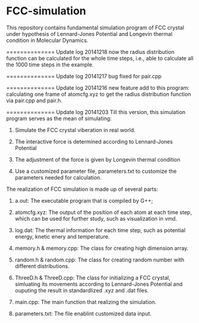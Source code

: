FCC-simulation
==============

This repository contains fundamental simulation program of FCC crystal under hypothesis of Lennard-Jones Potential and Longevin thermal condition in Molecular Dynamics.

==============
Update log 20141218
now the radius distribution function can be calculated for the whole time steps, i.e., able to calculate all the 1000 time steps in the example.


==============
Update log 20141217
bug fixed for pair.cpp

==============
Update log 20141216
new feature add to this program: calculating one frame of atomcfg.xyz to get the radius distribution function via pair.cpp and pair.h.


==============
Update log 20141203
Till this version, this simulation program serves as the mean of simulating:

1. Simulate the FCC crystal viberation in real world.

2. The interactive force is determined according to Lennard-Jones Potential

3. The adjustment of the force is given by Longevin thermal condition

4. Use a customized parameter file, parameters.txt to customize the parameters needed for calculation.

The realization of FCC simulation is made up of several parts:

1. a.out: The executable program that is compiled by G++;

2. atomcfg.xyz: The output of the position of each atom at each time step, which can be used for further study, such as visualization in vmd.

3. log.dat: The thermal information for each time step, such as potential energy, knetic enery and temperature.

4. memory.h & memory.cpp: The class for creating high dimension array.

5. random.h & random.cpp: The class for creating random number with different distributions.

6. ThreeD.h & ThreeD.cpp: The class for initializing a FCC crystal, simluating its movements according to Lennard-Jones Potential and ouputing the result in standardlized .xyz and .dat files.

7. main.cpp: The main function that realizing the simulation.

8. parameters.txt: The file enablint customized data input.
